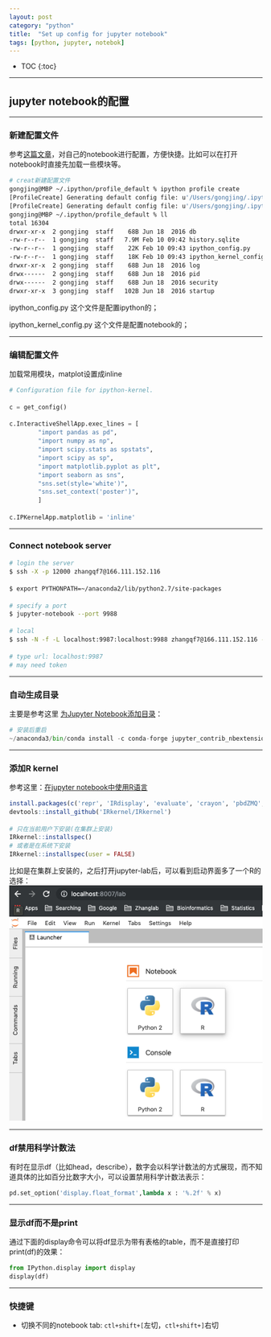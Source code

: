 ```yaml
---
layout: post
category: "python"
title:  "Set up config for jupyter notebook"
tags: [python, jupyter, notebok]
---
```


- TOC
{:toc}

---

## jupyter notebook的配置

---

### 新建配置文件

参考[这篇文章](https://segmentfault.com/a/1190000009305646)，对自己的notebook进行配置，方便快捷。比如可以在打开notebook时直接先加载一些模块等。

~~~bash
# creat新建配置文件
gongjing@MBP ~/.ipython/profile_default % ipython profile create
[ProfileCreate] Generating default config file: u'/Users/gongjing/.ipython/profile_default/ipython_config.py'
[ProfileCreate] Generating default config file: u'/Users/gongjing/.ipython/profile_default/ipython_kernel_config.py'
gongjing@MBP ~/.ipython/profile_default % ll
total 16304
drwxr-xr-x  2 gongjing  staff    68B Jun 18  2016 db
-rw-r--r--  1 gongjing  staff   7.9M Feb 10 09:42 history.sqlite
-rw-r--r--  1 gongjing  staff    22K Feb 10 09:43 ipython_config.py
-rw-r--r--  1 gongjing  staff    18K Feb 10 09:43 ipython_kernel_config.py
drwxr-xr-x  2 gongjing  staff    68B Jun 18  2016 log
drwx------  2 gongjing  staff    68B Jun 18  2016 pid
drwx------  2 gongjing  staff    68B Jun 18  2016 security
drwxr-xr-x  3 gongjing  staff   102B Jun 18  2016 startup
~~~

ipython_config.py 这个文件是配置ipython的；

ipython_kernel_config.py 这个文件是配置notebook的；

---

### 编辑配置文件

加载常用模块，matplot设置成inline

~~~python
# Configuration file for ipython-kernel.

c = get_config()

c.InteractiveShellApp.exec_lines = [
        "import pandas as pd",
        "import numpy as np",
        "import scipy.stats as spstats",
        "import scipy as sp",
        "import matplotlib.pyplot as plt",
        "import seaborn as sns",
        "sns.set(style='white')",
        "sns.set_context('poster')",
        ]

c.IPKernelApp.matplotlib = 'inline'
~~~

---

### Connect notebook server

```bash
# login the server
$ ssh -X -p 12000 zhangqf7@166.111.152.116

$ export PYTHONPATH=~/anaconda2/lib/python2.7/site-packages

# specify a port
$ jupyter-notebook --port 9988

# local
$ ssh -N -f -L localhost:9987:localhost:9988 zhangqf7@166.111.152.116 -p 12000

# type url: localhost:9987
# may need token
```

---

### 自动生成目录

主要是参考这里 [为Jupyter Notebook添加目录](https://zhuanlan.zhihu.com/p/24029578)：

```python
# 安装后重启
~/anaconda3/bin/conda install -c conda-forge jupyter_contrib_nbextensions
```

---

### 添加R kernel

参考这里：[在jupyter notebook中使用R语言](https://blog.csdn.net/ICERON/article/details/82743930)

```R
install.packages(c('repr', 'IRdisplay', 'evaluate', 'crayon', 'pbdZMQ', 'devtools', 'uuid', 'digest'))
devtools::install_github('IRkernel/IRkernel')

# 只在当前用户下安装(在集群上安装)
IRkernel::installspec()
# 或者是在系统下安装
IRkernel::installspec(user = FALSE)
```

比如是在集群上安装的，之后打开jupyter-lab后，可以看到启动界面多了一个R的选择：[![20190822095638](https://raw.githubusercontent.com/Tsinghua-gongjing/blog_codes/master/images/20190822095638.png)](https://raw.githubusercontent.com/Tsinghua-gongjing/blog_codes/master/images/20190822095638.png)

---

### df禁用科学计数法

有时在显示df（比如head，describe），数字会以科学计数法的方式展现，而不知道具体的比如百分比数字大小，可以设置禁用科学计数法表示：

```python
pd.set_option('display.float_format',lambda x : '%.2f' % x)
```

---

### 显示df而不是print

通过下面的display命令可以将df显示为带有表格的table，而不是直接打印print(df)的效果：

```python
from IPython.display import display
display(df)
```

---

### 快捷键

* 切换不同的notebook tab: `ctl+shift+[`左切，`ctl+shift+]`右切